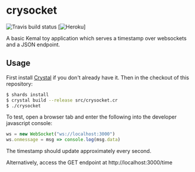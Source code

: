# crysocket 
![Travis build status](https://api.travis-ci.org/blutack/crysocket.svg?branch=master) [![Heroku](http://heroku-badge.herokuapp.com/?app=crysocket&style=flat&svg=1)]

A basic Kemal toy application which serves a timestamp over websockets and a JSON endpoint.

## Usage

First install [Crystal](https://crystal-lang.org/) if you don't already have it.
Then in the checkout of this repository:

```bash
$ shards install
$ crystal build --release src/crysocket.cr
$ ./crysocket
```

To test, open a browser tab and enter the following into the developer javascript console:

```javascript
ws = new WebSocket("ws://localhost:3000")
ws.onmessage = msg => console.log(msg.data)
```

The timestamp should update approximately every second.

Alternatively, access the GET endpoint at http://localhost:3000/time

